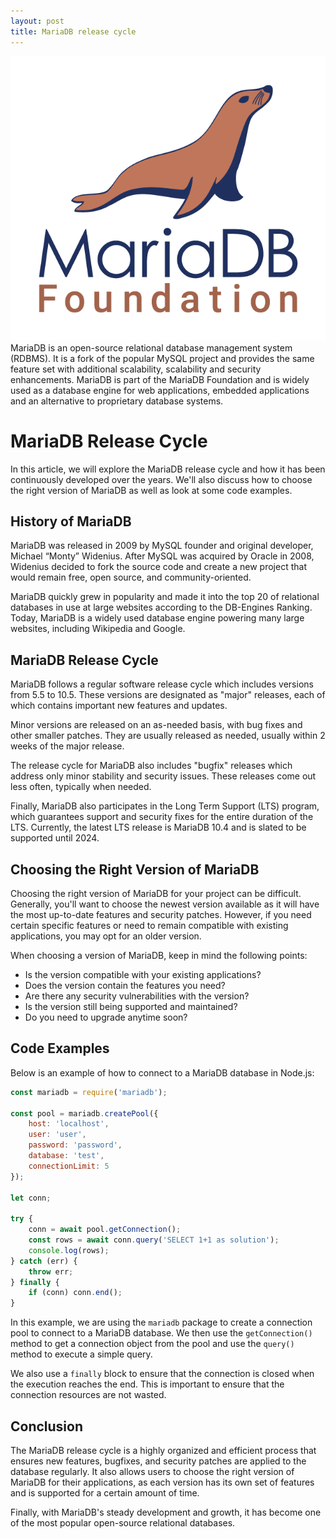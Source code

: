```yaml
---
layout: post
title: MariaDB release cycle
---
```

<div class="row">
    <div class="col-sm-2">
        <img src="/images/maria-db.png" alt="MariaDB logo"/>
    </div>
    <div class="col-sm-10">
        MariaDB is an open-source relational database management system (RDBMS). It is a fork of the popular MySQL project and provides the same feature set with additional scalability, scalability and security enhancements. MariaDB is part of the MariaDB Foundation and is widely used as a database engine for web applications, embedded applications and an alternative to proprietary database systems.
    </div>
</div>

# MariaDB Release Cycle

In this article, we will explore the MariaDB release cycle and how it has been continuously developed over the years.
We'll also discuss how to choose the right version of MariaDB as well as look at some code examples.

## History of MariaDB

MariaDB was released in 2009 by MySQL founder and original developer, Michael “Monty” Widenius. After MySQL was acquired
by Oracle in 2008, Widenius decided to fork the source code and create a new project that would remain free, open
source, and community-oriented.

MariaDB quickly grew in popularity and made it into the top 20 of relational databases in use at large websites
according to the DB-Engines Ranking. Today, MariaDB is a widely used database engine powering many large websites,
including Wikipedia and Google.

## MariaDB Release Cycle

MariaDB follows a regular software release cycle which includes versions from 5.5 to 10.5. These versions are designated
as "major" releases, each of which contains important new features and updates.

Minor versions are released on an as-needed basis, with bug fixes and other smaller patches. They are usually released
as needed, usually within 2 weeks of the major release.

The release cycle for MariaDB also includes "bugfix" releases which address only minor stability and security issues.
These releases come out less often, typically when needed.

Finally, MariaDB also participates in the Long Term Support (LTS) program, which guarantees support and security fixes
for the entire duration of the LTS. Currently, the latest LTS release is MariaDB 10.4 and is slated to be supported
until 2024.

## Choosing the Right Version of MariaDB

Choosing the right version of MariaDB for your project can be difficult. Generally, you'll want to choose the newest
version available as it will have the most up-to-date features and security patches. However, if you need certain
specific features or need to remain compatible with existing applications, you may opt for an older version.

When choosing a version of MariaDB, keep in mind the following points:

- Is the version compatible with your existing applications?
- Does the version contain the features you need?
- Are there any security vulnerabilities with the version?
- Is the version still being supported and maintained?
- Do you need to upgrade anytime soon?

## Code Examples

Below is an example of how to connect to a MariaDB database in Node.js:

```javascript
const mariadb = require('mariadb');

const pool = mariadb.createPool({
    host: 'localhost',
    user: 'user',
    password: 'password',
    database: 'test',
    connectionLimit: 5
});

let conn;

try {
    conn = await pool.getConnection();
    const rows = await conn.query('SELECT 1+1 as solution');
    console.log(rows);
} catch (err) {
    throw err;
} finally {
    if (conn) conn.end();
}
```

In this example, we are using the `mariadb` package to create a connection pool to connect to a MariaDB database. We
then use the `getConnection()` method to get a connection object from the pool and use the `query()` method to execute a
simple query.

We also use a `finally` block to ensure that the connection is closed when the execution reaches the end. This is
important to ensure that the connection resources are not wasted.

## Conclusion

The MariaDB release cycle is a highly organized and efficient process that ensures new features, bugfixes, and security
patches are applied to the database regularly. It also allows users to choose the right version of MariaDB for their
applications, as each version has its own set of features and is supported for a certain amount of time.

Finally, with MariaDB's steady development and growth, it has become one of the most popular open-source relational
databases.
